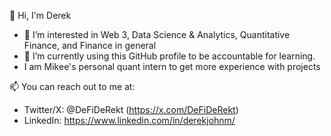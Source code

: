 👋 Hi, I'm Derek
- 👀 I’m interested in Web 3, Data Science & Analytics, Quantitative Finance, and Finance in general
- 🌱 I’m currently using this GitHub profile to be accountable for learning.
- I am Mikee's personal quant intern to get more experience with projects

📫 You can reach out to me at:
 - Twitter/X: @DeFiDeRekt (https://x.com/DeFiDeRekt)
 - LinkedIn: https://www.linkedin.com/in/derekjohnm/
